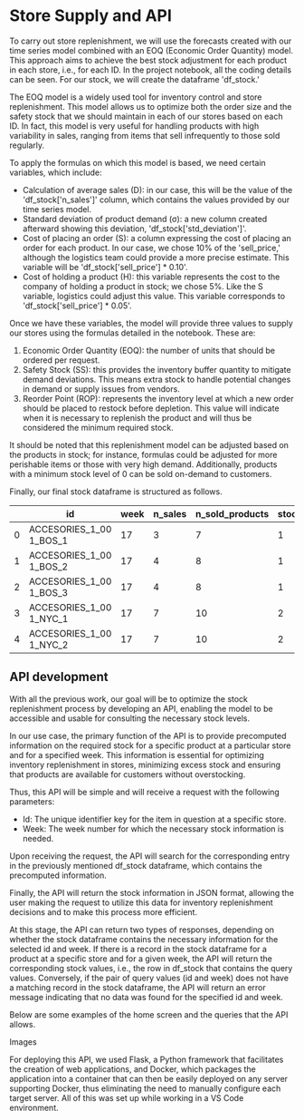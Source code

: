 # Store Supply and API
To carry out store replenishment, we will use the forecasts created with our time series model combined with an EOQ (Economic Order Quantity) model. This approach aims to achieve the best stock adjustment for each product in each store, i.e., for each ID. In the project notebook, all the coding details can be seen. For our stock, we will create the dataframe 'df_stock.'

The EOQ model is a widely used tool for inventory control and store replenishment. This model allows us to optimize both the order size and the safety stock that we should maintain in each of our stores based on each ID. In fact, this model is very useful for handling products with high variability in sales, ranging from items that sell infrequently to those sold regularly.

To apply the formulas on which this model is based, we need certain variables, which include:

- Calculation of average sales (D): in our case, this will be the value of the 'df_stock['n_sales']' column, which contains the values provided by our time series model.
- Standard deviation of product demand (σ): a new column created afterward showing this deviation, 'df_stock['std_deviation']'.
- Cost of placing an order (S): a column expressing the cost of placing an order for each product. In our case, we chose 10% of the 'sell_price,' although the logistics team could provide a more precise estimate. This variable will be 'df_stock['sell_price'] * 0.10'.
- Cost of holding a product (H): this variable represents the cost to the company of holding a product in stock; we chose 5%. Like the S variable, logistics could adjust this value. This variable corresponds to 'df_stock['sell_price'] * 0.05'.

Once we have these variables, the model will provide three values to supply our stores using the formulas detailed in the notebook. These are:

1. Economic Order Quantity (EOQ): the number of units that should be ordered per request.
2. Safety Stock (SS): this provides the inventory buffer quantity to mitigate demand deviations. This means extra stock to handle potential changes in demand or supply issues from vendors.
3. Reorder Point (ROP): represents the inventory level at which a new order should be placed to restock before depletion. This value will indicate when it is necessary to replenish the product and will thus be considered the minimum required stock.

It should be noted that this replenishment model can be adjusted based on the products in stock; for instance, formulas could be adjusted for more perishable items or those with very high demand. Additionally, products with a minimum stock level of 0 can be sold on-demand to customers.

Finally, our final stock dataframe is structured as follows.

| | id   | week | n_sales | n_sold_products | stock_extra | stock_required |
|-------------|------------|------------|------------|------------|------------|------------|
|0| ACCESORIES_1_00 1_BOS_1  | 17  | 3  | 7  | 1  | 4  |
|1| ACCESORIES_1_00 1_BOS_2  | 17  | 4  | 8  | 1  | 5 |
|2| ACCESORIES_1_00 1_BOS_3  | 17  | 4  | 8 | 1  | 5  |
|3| ACCESORIES_1_00 1_NYC_1  | 17  | 7  | 10  | 2 | 8  |
|4| ACCESORIES_1_00 1_NYC_2  | 17  | 7  | 10  | 2  | 8  |

## API development
With all the previous work, our goal will be to optimize the stock replenishment process by developing an API, enabling the model to be accessible and usable for consulting the necessary stock levels.

In our use case, the primary function of the API is to provide precomputed information on the required stock for a specific product at a particular store and for a specified week. This information is essential for optimizing inventory replenishment in stores, minimizing excess stock and ensuring that products are available for customers without overstocking.

Thus, this API will be simple and will receive a request with the following parameters:

- Id: The unique identifier key for the item in question at a specific store.
- Week: The week number for which the necessary stock information is needed.
  
Upon receiving the request, the API will search for the corresponding entry in the previously mentioned df_stock dataframe, which contains the precomputed information.

Finally, the API will return the stock information in JSON format, allowing the user making the request to utilize this data for inventory replenishment decisions and to make this process more efficient.

At this stage, the API can return two types of responses, depending on whether the stock dataframe contains the necessary information for the selected id and week. If there is a record in the stock dataframe for a product at a specific store and for a given week, the API will return the corresponding stock values, i.e., the row in df_stock that contains the query values. Conversely, if the pair of query values (id and week) does not have a matching record in the stock dataframe, the API will return an error message indicating that no data was found for the specified id and week.

Below are some examples of the home screen and the queries that the API allows.

Images

For deploying this API, we used Flask, a Python framework that facilitates the creation of web applications, and Docker, which packages the application into a container that can then be easily deployed on any server supporting Docker, thus eliminating the need to manually configure each target server. All of this was set up while working in a VS Code environment.
